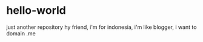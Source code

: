 # hello-world
just another repository
hy friend, i'm for indonesia, i'm like blogger, i want to domain .me
